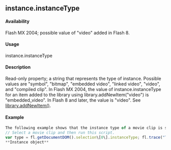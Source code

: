 ## instance.instanceType

#### Availability

Flash MX 2004; possible value of "video" added in Flash 8.

#### Usage

instance.instanceType

#### Description

Read-only property; a string that represents the type of instance. Possible values are "symbol", "bitmap", "embedded video", "linked video", "video", and "compiled clip".
In Flash MX 2004, the value of instance.instanceType for an item added to the library using library.addNewItem("video") is "embedded\_video". In Flash 8 and later, the value is "video". See [library.addNewItem()](#_bookmark697).

#### Example

```javascript
The following example shows that the instance type of a movie clip is symbol:
// Select a movie clip and then run this script.
var type = fl.getDocumentDOM().selection\[0\].instanceType; fl.trace("This instance type is " + type);
**Instance object**

```